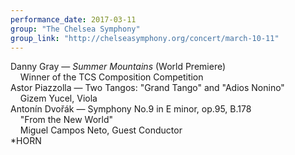 ```yaml
---
performance_date: 2017-03-11
group: "The Chelsea Symphony"
group_link: "http://chelseasymphony.org/concert/march-10-11"
---
```

Danny Gray — _Summer Mountains_ (World Premiere)<br/>
&nbsp;&nbsp;&nbsp;&nbsp;Winner of the TCS Composition Competition<br/>
Astor Piazzolla — Two Tangos: "Grand Tango" and "Adios Nonino"<br/>
&nbsp;&nbsp;&nbsp;&nbsp;Gizem Yucel, Viola<br/>
Antonín Dvořák — Symphony No.9 in E minor, op.95, B.178<br/> 
&nbsp;&nbsp;&nbsp;&nbsp;"From the New World"<br/>
&nbsp;&nbsp;&nbsp;&nbsp;Miguel Campos Neto, Guest Conductor<br/>
*HORN


